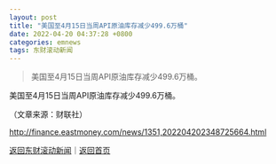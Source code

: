 ```yaml
---
layout: post
title: "美国至4月15日当周API原油库存减少499.6万桶"
date: 2022-04-20 04:37:28 +0800
categories: emnews
tags: 东财滚动新闻
---
```

> 美国至4月15日当周API原油库存减少499.6万桶。

<p>美国至4月15日当周API原油库存减少499.6万桶。</p><p class="em_media">（文章来源：财联社）</p>

<http://finance.eastmoney.com/news/1351,202204202348725664.html>

[返回东财滚动新闻](//finews.withounder.com/emnews/)｜[返回首页](//finews.withounder.com/)